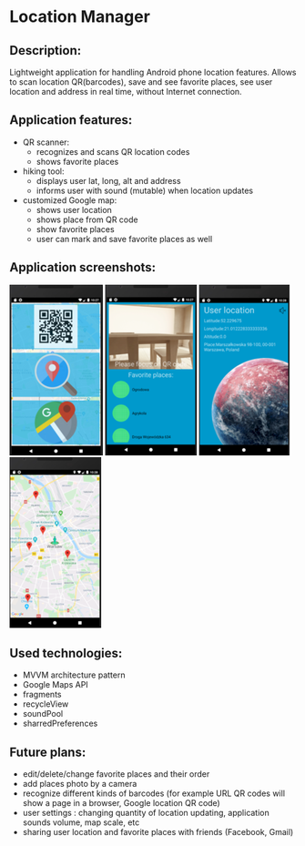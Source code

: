 # Location Manager

## Description:
  Lightweight application for handling Android phone location features. Allows to scan location QR(barcodes), save and see favorite places, see user location and address in real time, without Internet connection. 

## Application features: 
- QR scanner:
   - recognizes and scans QR location codes
   - shows favorite places
- hiking tool:
   - displays user lat, long, alt and address
   - informs user with sound (mutable) when location updates
- customized Google map:
   - shows user location
   - shows place from QR code
   - show favorite places
   - user can mark and save favorite places as well
   
## Application screenshots:
![Game process](https://github.com/Harnet69/Location/blob/master/app/GitHubMediaFile/main_screen_v.png)
![Game process](https://github.com/Harnet69/Location/blob/master/app/GitHubMediaFile/QR_scan_fav_pl.png)
![Game process](https://github.com/Harnet69/Location/blob/master/app/GitHubMediaFile/hike.png)
![Game process](https://github.com/Harnet69/Location/blob/master/app/GitHubMediaFile/Google_maps.png)
   

## Used technologies:
- MVVM architecture pattern
- Google Maps API
- fragments
- recycleView
- soundPool
- sharredPreferences

## Future plans:
- edit/delete/change favorite places and their order
- add places photo by a camera
- recognize different kinds of barcodes (for example URL QR codes will show a page in a browser, Google location QR code)
- user settings : changing quantity of location updating, application sounds volume, map scale, etc
- sharing user location and favorite places with friends (Facebook, Gmail)
